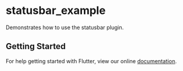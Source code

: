 # statusbar_example

Demonstrates how to use the statusbar plugin.

## Getting Started

For help getting started with Flutter, view our online
[documentation](https://flutter.io/).
